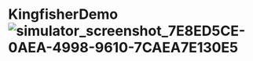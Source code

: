 # KingfisherDemo![simulator_screenshot_7E8ED5CE-0AEA-4998-9610-7CAEA7E130E5](https://user-images.githubusercontent.com/103668168/204079745-40d85568-b9ee-4631-b658-4efc57ee6cff.png)
